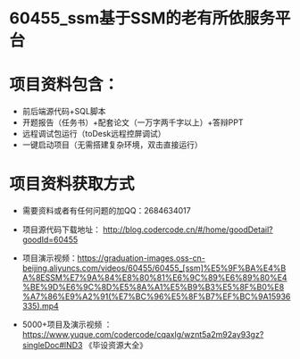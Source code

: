#   60455_ssm基于SSM的老有所依服务平台

#   项目资料包含：
*    前后端源代码+SQL脚本
*    开题报告（任务书）+配套论文（一万字两千字以上）+答辩PPT
*   远程调试包运行（toDesk远程控屏调试）
*   一键启动项目（无需搭建复杂环境，双击直接运行）


#   项目资料获取方式
*   需要资料或者有任何问题的加QQ：2684634017

*   项目源代码下载地址： http://blog.codercode.cn/#/home/goodDetail?goodId=60455
*   项目演示视频：https://graduation-images.oss-cn-beijing.aliyuncs.com/videos/60455/60455_[ssm]%E5%9F%BA%E4%BA%8ESSM%E7%9A%84%E8%80%81%E6%9C%89%E6%89%80%E4%BE%9D%E6%9C%8D%E5%8A%A1%E5%B9%B3%E5%8F%B0%E8%A7%86%E9%A2%91(%E7%BC%96%E5%8F%B7%EF%BC%9A15936335).mp4

*  5000+项目及演示视频 ：https://www.yuque.com/codercode/cqaxlg/wznt5a2m92ay93gz?singleDoc#lND3 《毕设资源大全》
